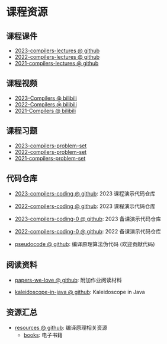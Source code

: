 # 课程资源

## 课程课件
- [2023-compilers-lectures @ github](https://github.com/courses-at-nju-by-hfwei/compilers-lectures/tree/master/2023)
- [2022-compilers-lectures @ github](https://github.com/courses-at-nju-by-hfwei/compilers-lectures/tree/master/2022)
- [2021-compilers-lectures @ github](https://github.com/courses-at-nju-by-hfwei/compilers-lectures/tree/master/2021)

## 课程视频
- [2023-Compilers @ bilibili](https://space.bilibili.com/479141149/channel/collectiondetail?sid=1120425)
- [2022-Compilers @ bilibili](https://space.bilibili.com/479141149/channel/collectiondetail?sid=837891)
- [2021-Compilers @ bilibili](https://space.bilibili.com/479141149/channel/seriesdetail?sid=490581)

## 课程习题
- [2023-compilers-problem-set](https://github.com/courses-at-nju-by-hfwei/compilers-problem-set/tree/master/2023)
- [2022-compilers-problem-set](https://github.com/courses-at-nju-by-hfwei/compilers-problem-set/tree/master/2022)
- [2021-compilers-problem-set](https://github.com/courses-at-nju-by-hfwei/compilers-problem-set/tree/master/2021)

## 代码仓库
- [2023-compilers-coding @ github](https://github.com/courses-at-nju-by-hfwei/2023-compilers-coding): 2023 课程演示代码仓库
- [2022-compilers-coding @ github](https://github.com/courses-at-nju-by-hfwei/2022-compilers-coding): 2023 课程演示代码仓库

- [2023-compilers-coding-0 @ github](https://github.com/courses-at-nju-by-hfwei/2023-compilers-coding-0): 2023 备课演示代码仓库
- [2022-compilers-coding-0 @ github](https://github.com/courses-at-nju-by-hfwei/2022-compilers-coding-0): 2022 备课演示代码仓库

- [pseudocode @ github](https://github.com/courses-at-nju-by-hfwei/compilers-pseudocode): 编译原理算法伪代码 (欢迎贡献代码)

## 阅读资料
- [papers-we-love @ github](https://github.com/courses-at-nju-by-hfwei/compilers-papers-we-love): 附加作业阅读材料

- [kaleidoscope-in-java @ github](https://github.com/courses-at-nju-by-hfwei/kaleidoscope-in-java): Kaleidoscope in Java

## 资源汇总
- [resources @ github](https://github.com/courses-at-nju-by-hfwei/compilers-resources): 编译原理相关资源
  - [books](https://github.com/courses-at-nju-by-hfwei/compilers-resources/tree/master/books): 电子书籍